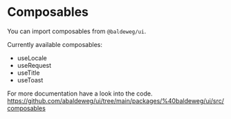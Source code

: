 # Composables

You can import composables from `@baldeweg/ui`.

Currently available composables:

- useLocale
- useRequest
- useTitle
- useToast

For more documentation have a look into the code. <https://github.com/abaldeweg/ui/tree/main/packages/%40baldeweg/ui/src/composables>
